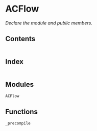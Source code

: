 # ACFlow

*Declare the module and public members.*

## Contents

```@contents
```

## Index

```@index
```

## Modules

```@docs
ACFlow
```

## Functions

```@docs
_precompile
```
